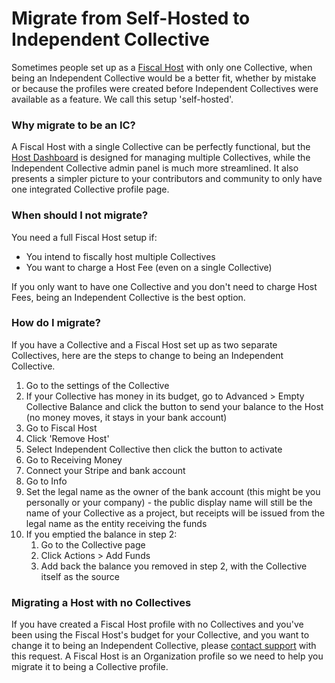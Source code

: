 # Migrate from Self-Hosted to Independent Collective

Sometimes people set up as a [Fiscal Host](broken-reference) with only one Collective, when being an Independent Collective would be a better fit, whether by mistake or because the profiles were created before Independent Collectives were available as a feature. We call this setup 'self-hosted'.

### Why migrate to be an IC?

A Fiscal Host with a single Collective can be perfectly functional, but the [Host Dashboard](../../fiscal-hosts/fiscal-host-dashboard/) is designed for managing multiple Collectives, while the Independent Collective admin panel is much more streamlined. It also presents a simpler picture to your contributors and community to only have one integrated Collective profile page.

### When should I not migrate?

You need a full Fiscal Host setup if:

* You intend to fiscally host multiple Collectives
* You want to charge a Host Fee (even on a single Collective)

If you only want to have one Collective and you don't need to charge Host Fees, being an Independent Collective is the best option.

### How do I migrate?

If you have a Collective and a Fiscal Host set up as two separate Collectives, here are the steps to change to being an Independent Collective.

1. Go to the settings of the Collective
2. If your Collective has money in its budget, go to Advanced > Empty Collective Balance and click the button to send your balance to the Host (no money moves, it stays in your bank account)
3. Go to Fiscal Host
4. Click 'Remove Host'
5. Select Independent Collective then click the button to activate
6. Go to Receiving Money
7. Connect your Stripe and bank account
8. Go to Info
9. Set the legal name as the owner of the bank account (this might be you personally or your company) - the public display name will still be the name of your Collective as a project, but receipts will be issued from the legal name as the entity receiving the funds
10. If you emptied the balance in step 2:
    1. Go to the Collective page
    2. Click Actions > Add Funds
    3. Add back the balance you removed in step 2, with the Collective itself as the source

### Migrating a Host with no Collectives

If you have created a Fiscal Host profile with no Collectives and you've been using the Fiscal Host's budget for your Collective, and you want to change it to being an Independent Collective, please [contact support](https://opencollective.com/help) with this request. A Fiscal Host is an Organization profile so we need to help you migrate it to being a Collective profile.
